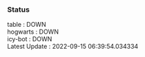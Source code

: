 ### Status


table : DOWN  
hogwarts : DOWN  
icy-bot : DOWN  
Latest Update : 2022-09-15 06:39:54.034334
